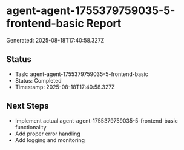# agent-agent-1755379759035-5-frontend-basic Report

Generated: 2025-08-18T17:40:58.327Z

## Status
- Task: agent-agent-1755379759035-5-frontend-basic
- Status: Completed
- Timestamp: 2025-08-18T17:40:58.327Z

## Next Steps
- Implement actual agent-agent-1755379759035-5-frontend-basic functionality
- Add proper error handling
- Add logging and monitoring
